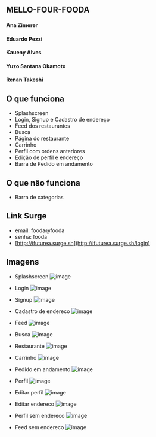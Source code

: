 ## MELLO-FOUR-FOODA

#### Ana Zimerer

#### Eduardo Pezzi

#### Kaueny Alves

#### Yuzo Santana Okamoto

#### Renan Takeshi

## O que funciona

- Splashscreen
- Login, Signup e Cadastro de endereço
- Feed dos restaurantes
- Busca
- Página do restaurante
- Carrinho
- Perfil com ordens anteriores
- Edição de perfil e endereço
- Barra de Pedido em andamento

## O que não funciona

- Barra de categorias

## Link Surge

- email: fooda@fooda
- senha: fooda
- [http://ifuturea.surge.sh](http://ifuturea.surge.sh/login)

## Imagens

- Splashscreen
  ![image](https://user-images.githubusercontent.com/10583511/87868928-6cad3700-c971-11ea-9248-b16371640f3c.png)

- Login
  ![image](https://user-images.githubusercontent.com/10583511/87866965-76796f00-c95e-11ea-8b67-077797ec648a.png)

- Signup
  ![image](https://user-images.githubusercontent.com/10583511/87866988-c5bf9f80-c95e-11ea-9e5f-15928ecf225c.png)

- Cadastro de endereco
  ![image](https://user-images.githubusercontent.com/10583511/87867045-23ec8280-c95f-11ea-9c69-a65f2baea823.png)

- Feed
  ![image](https://user-images.githubusercontent.com/10583511/87867764-d3792300-c966-11ea-8e41-ba2599d22f06.png)

- Busca
  ![image](https://user-images.githubusercontent.com/10583511/87867774-e68bf300-c966-11ea-8b92-294bbe4f73f7.png)

- Restaurante
  ![image](https://user-images.githubusercontent.com/10583511/87867788-0f13ed00-c967-11ea-915c-561f5d84b98a.png)

- Carrinho
  ![image](https://user-images.githubusercontent.com/10583511/87868857-de38b580-c970-11ea-8c58-50cd155a43a3.png)

- Pedido em andamento
  ![image](https://user-images.githubusercontent.com/10583511/87868869-f577a300-c970-11ea-8ea9-59f6e494d94e.png)

- Perfil
  ![image](https://user-images.githubusercontent.com/10583511/87868904-3e2f5c00-c971-11ea-907b-4fc2709087e1.png)

- Editar perfil
  ![image](https://user-images.githubusercontent.com/10583511/87868908-4be4e180-c971-11ea-98e9-4e38798fcfd2.png)

- Editar endereco
  ![image](https://user-images.githubusercontent.com/10583511/87868919-5d2dee00-c971-11ea-9187-2d0978037c8f.png)

- Perfil sem endereco
  ![image](https://user-images.githubusercontent.com/10583511/87868940-8d758c80-c971-11ea-9dfb-acfc07db643e.png)

- Feed sem endereco
  ![image](https://user-images.githubusercontent.com/10583511/87869011-50f66080-c972-11ea-9167-0139c9ed2ba4.png)
